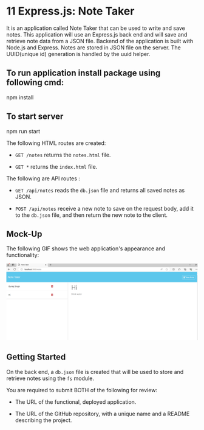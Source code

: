 # 11 Express.js: Note Taker

It is an application called Note Taker that can be used to write and save notes. This application will use an Express.js back end and will save and retrieve note data from a JSON file. Backend of the application is built with Node.js and Express. Notes are stored in JSON file on the server. The UUID(unique id) generation is handled by the uuid helper.

## To run application install package using following cmd:
npm install

## To start server
npm run start


The following HTML routes are created:

* `GET /notes` returns the `notes.html` file.

* `GET *` returns the `index.html` file.

The following are API routes :

* `GET /api/notes` reads the `db.json` file and returns all saved notes as JSON.

* `POST /api/notes` receive a new note to save on the request body, add it to the `db.json` file, and then return the new note to the client. 


## Mock-Up

The following GIF shows the web application's appearance and functionality:

![Existing notes are listed in the left-hand column with empty fields on the right-hand side for the new note’s title and text.](./public/assets/images/notes-added.png)

## Getting Started

On the back end, a `db.json` file is created  that will be used to store and retrieve notes using the `fs` module.


You are required to submit BOTH of the following for review:

* The URL of the functional, deployed application.

* The URL of the GitHub repository, with a unique name and a README describing the project.

